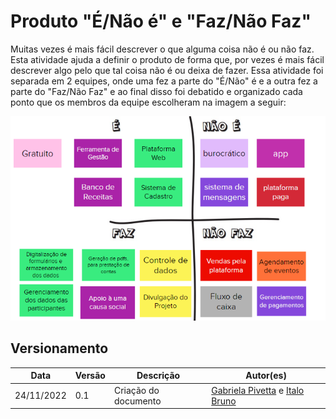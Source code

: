 # Produto "É/Não é" e "Faz/Não Faz"
Muitas vezes é mais fácil descrever o que alguma coisa não é ou não faz. Esta atividade  ajuda a definir o produto de forma que, por vezes é mais fácil descrever algo pelo que tal coisa não é ou deixa de fazer. Essa atividade foi separada em 2 equipes, onde uma fez a parte do "É/Não" é e a outra fez a parte do "Faz/Não Faz" e ao final disso foi debatido e organizado cada ponto que os membros da equipe escolheram na imagem a seguir:


![Produto "É/Não é" e "Faz/Não Faz"](../assets/e_naoe.png)


## Versionamento

| Data | Versão | Descrição | Autor(es) |
|------|--------|-----------|-----------|
| 24/11/2022 | 0.1 | Criação do documento | [Gabriela Pivetta](https://github.com/gabrielapivetta) e [Italo Bruno](https://github.com/ItaloBrunoM) |